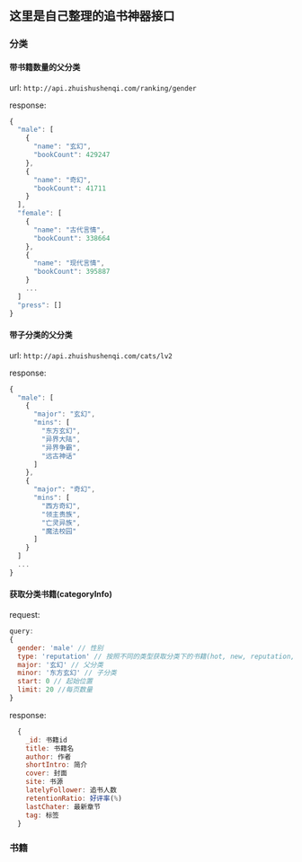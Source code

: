 ## 这里是自己整理的追书神器接口

### 分类

#### 带书籍数量的父分类

url: `http://api.zhuishushenqi.com/ranking/gender`

response:

```js
{
  "male": [
    {
      "name": "玄幻",
      "bookCount": 429247
    },
    {
      "name": "奇幻",
      "bookCount": 41711
    }
  ],
  "female": [
    {
      "name": "古代言情",
      "bookCount": 338664
    },
    {
      "name": "现代言情",
      "bookCount": 395887
    }
    ...
  ]
  "press": []
}
```

#### 带子分类的父分类

url: `http://api.zhuishushenqi.com/cats/lv2`

response:

```js
{
  "male": [
    {
      "major": "玄幻",
      "mins": [
        "东方玄幻",
        "异界大陆",
        "异界争霸",
        "远古神话"
      ]
    },
    {
      "major": "奇幻",
      "mins": [
        "西方奇幻",
        "领主贵族",
        "亡灵异族",
        "魔法校园"
      ]
    }
  ]
  ...
}
```


#### 获取分类书籍(categoryInfo)

request:

```js
query:
{
  gender: 'male' // 性别
  type: 'reputation' // 按照不同的类型获取分类下的书籍(hot, new, reputation, over)
  major: '玄幻' // 父分类
  minor: '东方玄幻' // 子分类
  start: 0 // 起始位置
  limit: 20 //每页数量
}
```

response:

```js
  {
    _id: 书籍id
    title: 书籍名
    author: 作者
    shortIntro: 简介
    cover: 封面
    site: 书源
    latelyFollower: 追书人数
    retentionRatio: 好评率(%)
    lastChater: 最新章节
    tag: 标签
  }
```

### 书籍

